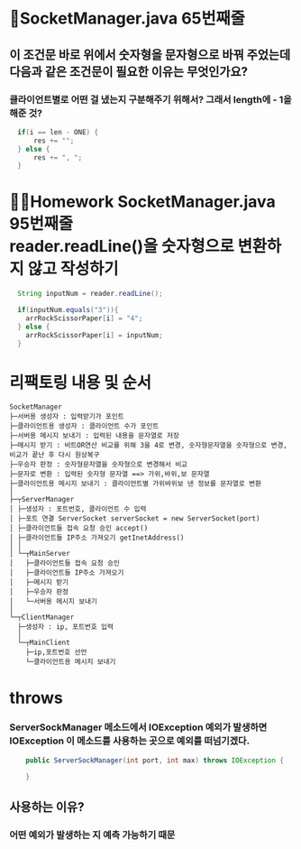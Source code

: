 # 🤔SocketManager.java 65번째줄

## 이 조건문 바로 위에서 숫자형을 문자형으로 바꿔 주었는데 <br> 다음과 같은 조건문이 필요한 이유는 무엇인가요?

### 클라이언트별로 어떤 걸 냈는지 구분해주기 위해서? 그래서 length에 - 1을 해준 것?

```java
  if(i == len - ONE) {
      res += "";
  } else {
      res += ", ";
  }
```

# 👩‍💻Homework SocketManager.java 95번째줄 <br> reader.readLine()을 숫자형으로 변환하지 않고 작성하기

```java
  String inputNum = reader.readLine();

  if(inputNum.equals("3")){
    arrRockScissorPaper[i] = "4";
  } else {
    arrRockScissorPaper[i] = inputNum;
  }
```

# 리팩토링 내용 및 순서

```
SocketManager
├─서버용 생성자 : 입력받기가 포인트
├─클라이언트용 생성자 : 클라이언트 수가 포인트
├─서버용 메시지 보내기 : 입력된 내용을 문자열로 저장
├─메시지 받기 : 비트OR연산 비교를 위해 3을 4로 변경, 숫자형문자열을 숫자형으로 변경, 비교가 끝난 후 다시 원상복구
├─우승자 판정 : 숫자형문자열을 숫자형으로 변경해서 비교
├─문자로 변환 : 입력된 숫자형 문자열 ==> 가위,바위,보 문자열
├─클라이언트용 메시지 보내기 : 클라이언트별 가위바위보 낸 정보를 문자열로 변환
│
├─┬ServerManager
│ ├─생성자 : 포트번호, 클라이언트 수 입력
│ ├─포트 연결 ServerSocket serverSocket = new ServerSocket(port)
│ ├─클라이언트들 접속 요청 승인 accept()
│ ├─클라이언트들 IP주소 가져오기 getInetAddress()
│ │
│ └─┬MainServer
│   ├─클라이언트들 접속 요청 승인
│   ├─클라이언트들 IP주소 가져오기
│   ├─메시지 받기
│   ├─우승자 판정
│   └─서버용 메시지 보내기
│
└─┬ClientManager
  ├─생성자 : ip, 포트번호 입력
  │
  └─┬MainClient
    ├─ip,포트번호 선언
    └─클라이언트용 메시지 보내기
```

# throws

### ServerSockManager 메소드에서 IOException 예외가 발생하면 <br> IOException 이 메소드를 사용하는 곳으로 예외를 떠넘기겠다.

```java
    public ServerSockManager(int port, int max) throws IOException {

    }
```

## 사용하는 이유?

### 어떤 예외가 발생하는 지 예측 가능하기 때문
